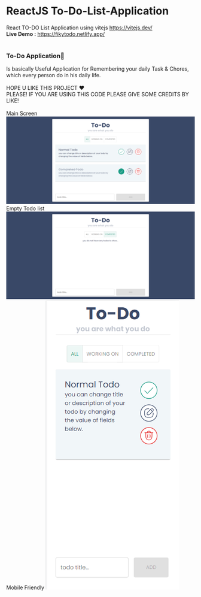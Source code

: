 # ReactJS To-Do-List-Application
React TO-DO List Application using vitejs https://vitejs.dev/
<br>
<b>Live Demo :</b> https://fikytodo.netlify.app/
<br>
<br>
### To-Do Application📝
Is basically Useful Application for Remembering your daily Task & Chores, which every person do in his daily life.
<br><br>
HOPE U LIKE THIS PROJECT ♥
<br>
PLEASE! IF YOU ARE USING THIS CODE PLEASE GIVE SOME CREDITS BY LIKE!
<br><br>
Main Screen
<img src="https://github.com/elfiky1995/Todo-List-React-Js/blob/main/screens/main.png?raw=true" alt="main screen" title="main screen">
Empty Todo list
<img src="https://github.com/elfiky1995/Todo-List-React-Js/blob/main/screens/empty.png?raw=true" alt="main screen" title="main screen">
Mobile Friendly
<img src="https://github.com/elfiky1995/Todo-List-React-Js/blob/main/screens/mobile.png?raw=true" alt="main screen" title="main screen">

